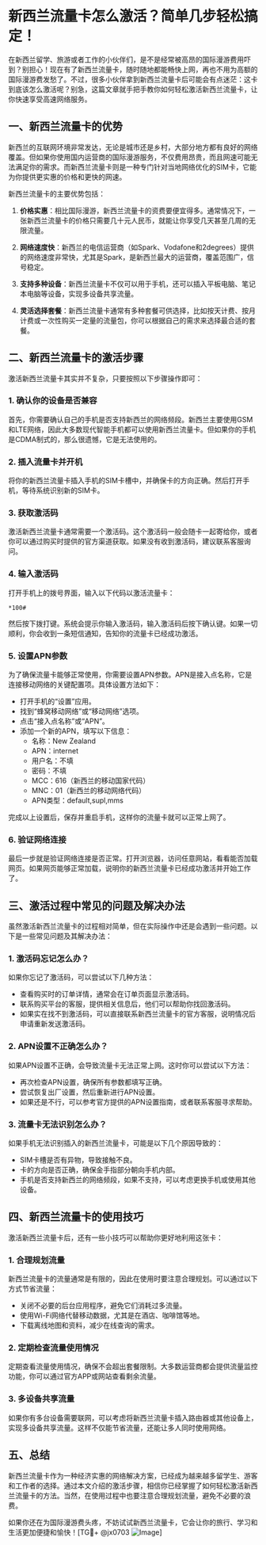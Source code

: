 # 新西兰流量卡怎么激活？简单几步轻松搞定！

在新西兰留学、旅游或者工作的小伙伴们，是不是经常被高昂的国际漫游费用吓到？别担心！现在有了新西兰流量卡，随时随地都能畅快上网，再也不用为高额的国际漫游费发愁了。不过，很多小伙伴拿到新西兰流量卡后可能会有点迷茫：这卡到底该怎么激活呢？别急，这篇文章就手把手教你如何轻松激活新西兰流量卡，让你快速享受高速网络服务。

## 一、新西兰流量卡的优势

新西兰的互联网环境非常发达，无论是城市还是乡村，大部分地方都有良好的网络覆盖。但如果你使用国内运营商的国际漫游服务，不仅费用昂贵，而且网速可能无法满足你的需求。而新西兰流量卡则是一种专门针对当地网络优化的SIM卡，它能为你提供更实惠的价格和更快的网速。

新西兰流量卡的主要优势包括：

1. **价格实惠**：相比国际漫游，新西兰流量卡的资费要便宜得多。通常情况下，一张新西兰流量卡的价格只需要几十元人民币，就能让你享受几天甚至几周的无限流量。
   
2. **网络速度快**：新西兰的电信运营商（如Spark、Vodafone和2degrees）提供的网络速度非常快，尤其是Spark，是新西兰最大的运营商，覆盖范围广，信号稳定。

3. **支持多种设备**：新西兰流量卡不仅可以用于手机，还可以插入平板电脑、笔记本电脑等设备，实现多设备共享流量。

4. **灵活选择套餐**：新西兰流量卡通常有多种套餐可供选择，比如按天计费、按月计费或一次性购买一定量的流量包，你可以根据自己的需求来选择最合适的套餐。

## 二、新西兰流量卡的激活步骤

激活新西兰流量卡其实并不复杂，只要按照以下步骤操作即可：

### 1. 确认你的设备是否兼容

首先，你需要确认自己的手机是否支持新西兰的网络频段。新西兰主要使用GSM和LTE网络，因此大多数现代智能手机都可以使用新西兰流量卡。但如果你的手机是CDMA制式的，那么很遗憾，它是无法使用的。

### 2. 插入流量卡并开机

将你的新西兰流量卡插入手机的SIM卡槽中，并确保卡的方向正确。然后打开手机，等待系统识别新的SIM卡。

### 3. 获取激活码

激活新西兰流量卡通常需要一个激活码。这个激活码一般会随卡一起寄给你，或者你可以通过购买时提供的官方渠道获取。如果没有收到激活码，建议联系客服询问。

### 4. 输入激活码

打开手机上的拨号界面，输入以下代码以激活流量卡：

```
*100#
```

然后按下拨打键。系统会提示你输入激活码，输入激活码后按下确认键。如果一切顺利，你会收到一条短信通知，告知你的流量卡已经成功激活。

### 5. 设置APN参数

为了确保流量卡能够正常使用，你需要设置APN参数。APN是接入点名称，它是连接移动网络的关键配置项。具体设置方法如下：

- 打开手机的“设置”应用。
- 找到“蜂窝移动网络”或“移动网络”选项。
- 点击“接入点名称”或“APN”。
- 添加一个新的APN，填写以下信息：
  - 名称：New Zealand
  - APN：internet
  - 用户名：不填
  - 密码：不填
  - MCC：616（新西兰的移动国家代码）
  - MNC：01（新西兰的移动网络代码）
  - APN类型：default,supl,mms

完成以上设置后，保存并重启手机，这样你的流量卡就可以正常上网了。

### 6. 验证网络连接

最后一步就是验证网络连接是否正常。打开浏览器，访问任意网站，看看能否加载网页。如果网页能够正常加载，说明你的新西兰流量卡已经成功激活并开始工作了。

## 三、激活过程中常见的问题及解决办法

虽然激活新西兰流量卡的过程相对简单，但在实际操作中还是会遇到一些问题。以下是一些常见问题及其解决办法：

### 1. 激活码忘记怎么办？

如果你忘记了激活码，可以尝试以下几种方法：

- 查看购买时的订单详情，通常会在订单页面显示激活码。
- 联系购买平台的客服，提供相关信息后，他们可以帮助你找回激活码。
- 如果实在找不到激活码，可以直接联系新西兰流量卡的官方客服，说明情况后申请重新发送激活码。

### 2. APN设置不正确怎么办？

如果APN设置不正确，会导致流量卡无法正常上网。这时你可以尝试以下方法：

- 再次检查APN设置，确保所有参数都填写正确。
- 尝试恢复出厂设置，然后重新进行APN设置。
- 如果还是不行，可以参考官方提供的APN设置指南，或者联系客服寻求帮助。

### 3. 流量卡无法识别怎么办？

如果手机无法识别插入的新西兰流量卡，可能是以下几个原因导致的：

- SIM卡槽是否有异物，导致接触不良。
- 卡的方向是否正确，确保金手指部分朝向手机内部。
- 手机是否支持新西兰的网络频段，如果不支持，可以考虑更换手机或使用其他设备。

## 四、新西兰流量卡的使用技巧

激活新西兰流量卡后，还有一些小技巧可以帮助你更好地利用这张卡：

### 1. 合理规划流量

新西兰流量卡的流量通常是有限的，因此在使用时要注意合理规划。可以通过以下方式节省流量：

- 关闭不必要的后台应用程序，避免它们消耗过多流量。
- 使用Wi-Fi网络代替移动数据，尤其是在酒店、咖啡馆等地。
- 下载离线地图和资料，减少在线查询的需求。

### 2. 定期检查流量使用情况

定期查看流量使用情况，确保不会超出套餐限制。大多数运营商都会提供流量监控功能，你可以通过官方APP或网站查看剩余流量。

### 3. 多设备共享流量

如果你有多台设备需要联网，可以考虑将新西兰流量卡插入路由器或其他设备上，实现多设备共享流量。这样不仅能节省流量，还能让多人同时使用网络。

## 五、总结

新西兰流量卡作为一种经济实惠的网络解决方案，已经成为越来越多留学生、游客和工作者的选择。通过本文介绍的激活步骤，相信你已经掌握了如何轻松激活新西兰流量卡的方法。当然，在使用过程中也要注意合理规划流量，避免不必要的浪费。

如果你还在为国际漫游费头疼，不妨试试新西兰流量卡，它会让你的旅行、学习和生活更加便捷和愉快！[TG💪+ @jx0703 ![Image](https://github.com/user-attachments/assets/dbca1d08-cadb-493c-b0ec-ad6f7a83f270)]